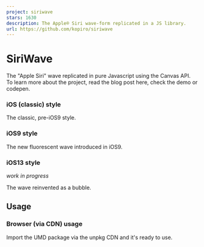 ```yaml
---
project: siriwave
stars: 1630
description: The Apple® Siri wave-form replicated in a JS library.
url: https://github.com/kopiro/siriwave
---
```


SiriWave
========

The "Apple Siri" wave replicated in pure Javascript using the Canvas API. To learn more about the project, read the blog post here, check the demo or codepen.

### iOS (classic) style

The classic, pre-iOS9 style.

### iOS9 style

The new fluorescent wave introduced in iOS9.

### iOS13 style

_work in progress_

The wave reinvented as a bubble.

Usage
-----

### Browser (via CDN) usage

Import the UMD package via the unpkg CDN and it's ready to use.

<script src\="https://unpkg.com/siriwave/dist/siriwave.umd.min.js"\></script\>

### ES module

Install it through `npm install siriwave` or `npm add siriwave` first:

import SiriWave from "siriwave";

Initialize
----------

Create a div container and instantiate a new SiriWave object:

<div id\="siri-container"\></div\>
<script\>
  var siriWave \= new SiriWave({
    container: document.getElementById("siri-container"),
    width: 640,
    height: 200,
  });
</script\>

Constructor options
-------------------

Key

Type

Description

Default

Required

`container`

DOMElement

The DOM container where the DOM canvas element will be added.

null

yes

`style`

"ios", "ios9"

The style of the wave.

"ios"

no

`ratio`

Number

Ratio of the display to use. Calculated by default.

calculated

no

`speed`

Number

The speed of the animation.

0.2

no

`amplitude`

Number

The amplitude of the complete wave-form.

1

no

`frequency`

Number

The frequency of the complete wave-form. Only available in style "ios"

6

no

`color`

String

Color of the wave. Only available in style "ios"

"#fff"

no

`cover`

Bool

The `canvas` covers the entire width or height of the container

false

no

`autostart`

Bool

Decide wether start the animation on boot.

false

no

`pixelDepth`

Number

Number of step (in pixels) used when drawed on canvas.

0.02

no

`lerpSpeed`

Number

Lerp speed to interpolate properties.

0.01

no

`curveDefinition`

ICurveDefinition\[\]

Override definition of the curves, check above for more details.

null

no

`ranges`

IiOS9Ranges

Override the default random ranges of the curves.

null

no

`globalCompositeOperation`

GlobalCompositeOperation

globalCompositeOperation of the canvas, controls wave overlap design.

"lighter"

no

### Ranges

Each wave chooses a random parameter for each of these ranges that factors into their creation. You can override these ranges by passing a `ranges` object to the constructor.

Here is the type of the ranges object:

export type IiOS9Ranges \= {
  noOfCurves?: \[number, number\];
  amplitude?: \[number, number\];
  offset?: \[number, number\];
  width?: \[number, number\];
  speed?: \[number, number\];
  despawnTimeout?: \[number, number\];
};

API
---

#### `new SiriWave`

#### `curveDefinition`

By passing this argument, you're overriding the default curve definition resulting in a completely different style.

The default definition for the `ios` classic style is:

\[
  { attenuation: \-2, lineWidth: 1, opacity: 0.1 },
  { attenuation: \-6, lineWidth: 1, opacity: 0.2 },
  { attenuation: 4, lineWidth: 1, opacity: 0.4 },
  { attenuation: 2, lineWidth: 1, opacity: 0.6 },
  { attenuation: 1, lineWidth: 1.5, opacity: 1 },
\];

and it results in 5 different sin-waves with different parameters and amplitude.

You can set 4 attributes for each curve:

-   `attenuation`: the power factor determining the attenuation
-   `lineWidth`: the line width
-   `opacity`: the opacity
-   `color`: the color, default to `SiriWave.color`; optional

The `ios9` style definition is instead:

\[
  { color: "255,255,255", supportLine: true },
  { color: "15, 82, 169" }, // blue
  { color: "173, 57, 76" }, // red
  { color: "48, 220, 155" }, // green
\];

and it results in 3 different colored waves + 1 support wave that needs to be there.

Here you set:

-   `supportLine`: only one of these curves must have this to `true`, it will be used to draw the support line
-   `color`: the color of the wave

#### `start()`

Start the animation

#### `stop()`

Stop the animation.

#### `setSpeed(newValue)`

Set the new value of speed (animated)

#### `setAmplitude(value)`

Set the new value of amplitude (animated)

#### `dispose()`

Stop the animation and destroy the canvas, by removing it from the DOM. Subsequent `start()` calls on this SiriWave instance will fail with an exception.

Grapher plots
-------------

-   GCX default
-   GCX iOS 9

Build and development
---------------------

If you wanna make some modifications in your local environment, use:

npm dev

this will create a watchable build with RollupJS and automatically create a server to see your changes in the browser.

To finally build all targets:

npm build

QA
--

#### How do I integrate this library with a microphone user input?

You can find an excellent demo here by @semmel
